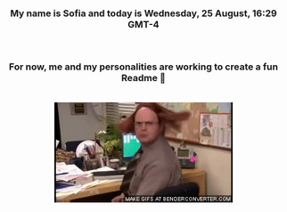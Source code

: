 


<div align="center">
<h3 >My name is Sofia and today is Wednesday, 25 August, 16:29 GMT-4</h3><br>
<h3 >For now, me and my personalities are working to create a fun Readme 👋
</h3><br>
<img src='img/dwight.gif' alt='working...'/>
</div>
